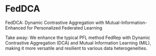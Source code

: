 # FedDCA
FedDCA: Dynamic Contrastive Aggregation with Mutual-Information-Enhanced for Personalized Federated Learning

Take away: We enhance the typical PFL method FedRep with Dynamic Contrastive Aggregation (DCA) and Mutual Information Learning (MIL), making it more versatile and resilient to various data heterogeneities.
